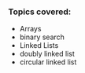 ### Topics covered:

- Arrays
- binary search
- Linked Lists
- doubly linked list
- circular linked list
